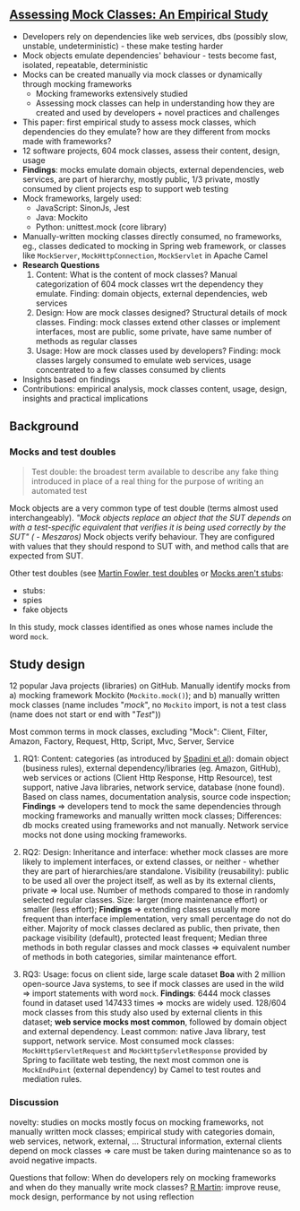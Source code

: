 ## [Assessing Mock Classes: An Empirical Study](https://ieeexplore.ieee.org/abstract/document/9240675)

- Developers rely on dependencies like web services, dbs (possibly slow, unstable, undeterministic) - these make testing harder 
- Mock objects emulate dependencies' behaviour - tests become fast, isolated, repeatable, deterministic
- Mocks can be created manually via mock classes or dynamically through mocking frameworks
  - Mocking frameworks extensively studied
  - Assessing mock classes can help in understanding how they are created and used by developers + novel practices and challenges
- This paper: first empirical study to assess mock classes, which dependencies do they emulate? how are they different from mocks made with frameworks? 
- 12 software projects, 604 mock classes, assess their content, design, usage
- **Findings**: mocks emulate domain objects, external dependencies, web services, are part of hierarchy, mostly public, 1/3 private, mostly consumed by client projects esp to support web testing
- Mock frameworks, largely used:
  - JavaScript: SinonJs, Jest
  - Java: Mockito
  - Python: unittest.mock (core library)
- Manually-written mocking classes directly consumed, no frameworks, eg., classes dedicated to mocking in Spring web framework, or classes like `MockServer`, `MockHttpConnection`, `MockServlet` in Apache Camel
- **Research Questions**
  1. Content: What is the content of mock classes? Manual categorization of 604 mock classes wrt the dependency they emulate. Finding: domain objects, external dependencies, web services
  2. Design: How are mock classes designed? Structural details of mock classes. Finding: mock classes extend other classes or implement interfaces, most are public, some private, have same number of methods as regular classes
  3. Usage: How are mock classes used by developers? Finding: mock classes largely consumed to emulate web services, usage concentrated to a few classes consumed by clients
- Insights based on findings
- Contributions: empirical analysis, mock classes content, usage, design, insights and practical implications

## Background

### Mocks and test doubles
> Test double: the broadest term available to describe any fake thing introduced in place of a real thing for the purpose of writing an automated test

Mock objects are a very common type of test double (terms almost used interchangeably). _"Mock objects replace an object that the SUT depends on with a test-specific equivalent that verifies it is being used correctly by the SUT" ( - Meszaros)_ Mock objects verify behaviour. They are configured with values that they should respond to SUT with, and method calls that are expected from SUT.

Other test doubles (see [Martin Fowler, test doubles](https://martinfowler.com/bliki/TestDouble.html) or [Mocks aren't stubs](https://martinfowler.com/articles/mocksArentStubs.html):
- stubs: 
- spies
- fake objects

In this study, mock classes identified as ones whose names include the word `mock`.

## Study design
12 popular Java projects (libraries) on GitHub. Manually identify mocks from a) mocking framework Mockito (`Mockito.mock()`); and b) manually written mock classes (name includes "_mock_", no `Mockito` import, is not a test class (name does not start or end with "_Test_"))

Most common terms in mock classes, excluding "Mock": Client, Filter, Amazon, Factory, Request, Http, Script, Mvc, Server, Service

1. RQ1: Content: categories (as introduced by [Spadini et al](https://ieeexplore.ieee.org/abstract/document/7962389)): domain object (business rules), external dependency/libraries (eg. Amazon, GitHub), web services or actions (Client Http Response, Http Resource), test support, native Java libraries, network service, database (none found). Based on class names, documentation analysis, source code inspection; **Findings** => developers tend to mock the same dependencies through mocking frameworks and manually written mock classes; Differences: db mocks created using frameworks and not manually. Network service mocks not done using mocking frameworks.

2. RQ2: Design: Inheritance and interface: whether mock classes are more likely to implement interfaces, or extend classes, or neither - whether they are part of hierarchies/are standalone. Visibility (reusability): public to be used all over the project itself, as well as by its external clients, private => local use. Number of methods compared to those in randomly selected regular classes. Size: larger (more maintenance effort) or smaller (less effort); **Findings** => extending classes usually more frequent than interface implementation, very small percentage do not do either. Majority of mock classes declared as public, then private, then package visibility (default), protected least frequent; Median three methods in both regular classes and mock classes => equivalent number of methods in both categories, similar maintenance effort.

3. RQ3: Usage: focus on client side, large scale dataset **Boa** with 2 million open-source Java systems, to see if mock classes are used in the wild => import statements with word `mock`. **Findings**: 6444 mock classes found in dataset used 147433 times => mocks are widely used. 128/604 mock classes from this study also used by external clients in this dataset; **web service mocks most common**, followed by domain object and external dependency. Least common: native Java library, test support, network service. Most consumed mock classes: `MockHttpServletRequest` and `MockHttpServletResponse` provided by Spring to facilitate web testing, the next most common one is `MockEndPoint` (external dependency) by Camel to test routes and mediation rules.

### Discussion
novelty: studies on mocks mostly focus on mocking frameworks, not manually written mock classes; empirical study with categories domain, web services, network, external, ... Structural information, external clients depend on mock classes => care must be taken during maintenance so as to avoid negative impacts.

Questions that follow: When do developers rely on mocking frameworks and when do they manually write mock classes? [R Martin](https://blog.cleancoder.com/uncle-bob/2014/05/10/WhenToMock.html): improve reuse, mock design, performance by not using reflection

